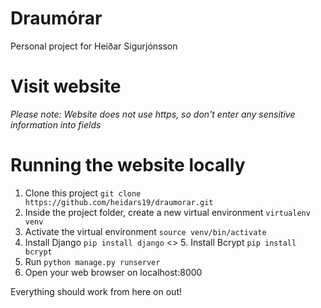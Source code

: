# Draumórar

Personal project for Heiðar Sigurjónsson

# Visit website


*Please note: Website does not use https, so don't enter any sensitive information into fields*

# Running the website locally
1. Clone this project `git clone https://github.com/heidars19/draumorar.git`
2. Inside the project folder, create a new virtual environment `virtualenv venv`
3. Activate the virtual environment `source venv/bin/activate`
4. Install Django `pip install django`
<> 5. Install Bcrypt `pip install bcrypt`
6. Run `python manage.py runserver`
7. Open your web browser on localhost:8000

Everything should work from here on out!
